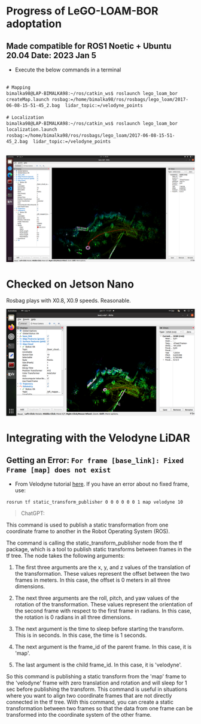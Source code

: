 # Progress of LeGO-LOAM-BOR adoptation

## Made  compatible for ROS1 Noetic + Ubuntu 20.04 Date: 2023 Jan 5

* Execute the below commands in a terminal

```shell

# Mapping
bimalka98@LAP-BIMALKA98:~/ros/catkin_ws$ roslaunch lego_loam_bor createMap.launch rosbag:=/home/bimalka98/ros/rosbags/lego_loam/2017-06-08-15-51-45_2.bag  lidar_topic:=/velodyne_points

# Localization
bimalka98@LAP-BIMALKA98:~/ros/catkin_ws$ roslaunch lego_loam_bor localization.launch rosbag:=/home/bimalka98/ros/rosbags/lego_loam/2017-06-08-15-51-45_2.bag  lidar_topic:=/velodyne_points


```

<p align='left'>
    <img src="./rosbag_play.png" alt="drawing" width="800"/>
</p>

# Checked on Jetson Nano

Rosbag plays with X0.8, X0.9 speeds. Reasonable.

<p align='left'>
    <img src="./lego-loam-on-jetson.png" alt="drawing" width="800"/>
</p>

# Integrating with the Velodyne LiDAR

## Getting an Error: `For frame [base_link]: Fixed Frame [map] does not exist`

* From Velodyne tutorial [here](http://wiki.ros.org/velodyne/Tutorials/Getting%20Started%20with%20the%20Velodyne%20VLP16). If you have an error about no fixed frame, use: 
```
rosrun tf static_transform_publisher 0 0 0 0 0 0 1 map velodyne 10
```

> ChatGPT: 

This command is used to publish a static transformation from one coordinate frame to another in the Robot Operating System (ROS).

The command is calling the static_transform_publisher node from the tf package, which is a tool to publish static transforms between frames in the tf tree. The node takes the following arguments:

1. The first three arguments are the x, y, and z values of the translation of the transformation. These values represent the offset between the two frames in meters. In this case, the offset is 0 meters in all three dimensions.

2. The next three arguments are the roll, pitch, and yaw values of the rotation of the transformation. These values represent the orientation of the second frame with respect to the first frame in radians. In this case, the rotation is 0 radians in all three dimensions.

3. The next argument is the time to sleep before starting the transform. This is in seconds. In this case, the time is 1 seconds.

4. The next argument is the frame_id of the parent frame. In this case, it is 'map'.

5. The last argument is the child frame_id. In this case, it is 'velodyne'.

So this command is publishing a static transform from the 'map' frame to the 'velodyne' frame with zero translation and rotation and will sleep for 1 sec before publishing the transform. This command is useful in situations where you want to align two coordinate frames that are not directly connected in the tf tree. With this command, you can create a static transformation between two frames so that the data from one frame can be transformed into the coordinate system of the other frame.




